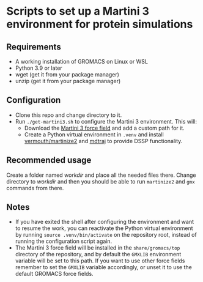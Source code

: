 # Scripts to set up a Martini 3 environment for protein simulations

## Requirements

- A working installation of GROMACS on Linux or WSL
- Python 3.9 or later
- wget (get it from your package manager)
- unzip (get it from your package manager)

## Configuration

- Clone this repo and change directory to it.
- Run `./get-martini3.sh` to configure the Martini 3 environment. This will:
  - Download the [Martini 3 force field](https://cgmartini.nl/docs/downloads/force-field-parameters/martini3/particle-definitions.html) and add a custom path for it.
  - Create a Python virtual environment in `.venv` and install [vermouth/martinize2](https://github.com/marrink-lab/vermouth-martinize?tab=readme-ov-file#installation) and [mdtraj](https://pypi.org/project/mdtraj/) to provide DSSP functionality.

## Recommended usage

Create a folder named _workdir_ and place all the needed files there. Change directory to _workdir_ and then you should be able to run `martinize2` and `gmx` commands from there.

## Notes

- If you have exited the shell after configuring the environment and want to resume the work, you can reactivate the Python virtual environment by running `source .venv/bin/activate` on the repository root, instead of running the configuration script again.
- The Martini 3 force field will be installed in the `share/gromacs/top` directory of the repository, and by default the `GMXLIB` environment variable will be set to this path. If you want to use other force fields remember to set the `GMXLIB` variable accordingly, or unset it to use the default GROMACS force fields.